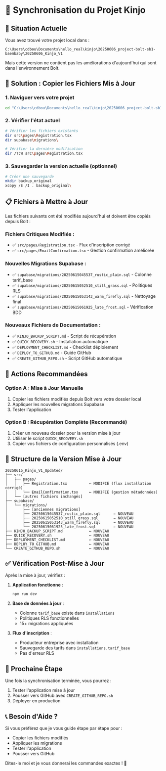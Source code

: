 # 🔄 Synchronisation du Projet Kinjo

## 📍 Situation Actuelle

Vous avez trouvé votre projet local dans :
```
C:\Users\cdbou\Documents\hello_real\kinjo\20250606_project-bolt-sb1-baembaby\20250606_Kinjo_V1
```

Mais cette version ne contient pas les améliorations d'aujourd'hui qui sont dans l'environnement Bolt.

## 🚀 Solution : Copier les Fichiers Mis à Jour

### 1. Naviguer vers votre projet

```bash
cd "C:\Users\cdbou\Documents\hello_real\kinjo\20250606_project-bolt-sb1-baembaby\20250606_Kinjo_V1"
```

### 2. Vérifier l'état actuel

```bash
# Vérifier les fichiers existants
dir src\pages\Registration.tsx
dir supabase\migrations\

# Vérifier la dernière modification
dir /T:W src\pages\Registration.tsx
```

### 3. Sauvegarder la version actuelle (optionnel)

```bash
# Créer une sauvegarde
mkdir backup_original
xcopy /E /I . backup_original\
```

## 📋 Fichiers à Mettre à Jour

Les fichiers suivants ont été modifiés aujourd'hui et doivent être copiés depuis Bolt :

### Fichiers Critiques Modifiés :
- ✅ `src/pages/Registration.tsx` - Flux d'inscription corrigé
- ✅ `src/pages/EmailConfirmation.tsx` - Gestion confirmation améliorée

### Nouvelles Migrations Supabase :
- ✅ `supabase/migrations/20250615045537_rustic_plain.sql` - Colonne tarif_base
- ✅ `supabase/migrations/20250615052510_still_grass.sql` - Politiques RLS
- ✅ `supabase/migrations/20250615053143_warm_firefly.sql` - Nettoyage final
- ✅ `supabase/migrations/20250615061925_late_frost.sql` - Vérification BDD

### Nouveaux Fichiers de Documentation :
- ✅ `KINJO_BACKUP_SCRIPT.md` - Script de récupération
- ✅ `QUICK_RECOVERY.sh` - Installation automatique
- ✅ `DEPLOYMENT_CHECKLIST.md` - Checklist déploiement
- ✅ `DEPLOY_TO_GITHUB.md` - Guide GitHub
- ✅ `CREATE_GITHUB_REPO.sh` - Script GitHub automatique

## 🎯 Actions Recommandées

### Option A : Mise à Jour Manuelle
1. Copier les fichiers modifiés depuis Bolt vers votre dossier local
2. Appliquer les nouvelles migrations Supabase
3. Tester l'application

### Option B : Récupération Complète (Recommandé)
1. Créer un nouveau dossier pour la version mise à jour
2. Utiliser le script `QUICK_RECOVERY.sh` 
3. Copier vos fichiers de configuration personnalisés (.env)

## 📂 Structure de la Version Mise à Jour

```
20250615_Kinjo_V1_Updated/
├── src/
│   ├── pages/
│   │   ├── Registration.tsx          ← MODIFIÉ (flux installation corrigé)
│   │   └── EmailConfirmation.tsx     ← MODIFIÉ (gestion métadonnées)
│   └── [autres fichiers inchangés]
├── supabase/
│   └── migrations/
│       ├── [anciennes migrations]
│       ├── 20250615045537_rustic_plain.sql      ← NOUVEAU
│       ├── 20250615052510_still_grass.sql       ← NOUVEAU  
│       ├── 20250615053143_warm_firefly.sql      ← NOUVEAU
│       └── 20250615061925_late_frost.sql        ← NOUVEAU
├── KINJO_BACKUP_SCRIPT.md            ← NOUVEAU
├── QUICK_RECOVERY.sh                 ← NOUVEAU
├── DEPLOYMENT_CHECKLIST.md           ← NOUVEAU
├── DEPLOY_TO_GITHUB.md               ← NOUVEAU
└── CREATE_GITHUB_REPO.sh             ← NOUVEAU
```

## ✅ Vérification Post-Mise à Jour

Après la mise à jour, vérifiez :

1. **Application fonctionne** :
   ```bash
   npm run dev
   ```

2. **Base de données à jour** :
   - Colonne `tarif_base` existe dans `installations`
   - Politiques RLS fonctionnelles
   - 15+ migrations appliquées

3. **Flux d'inscription** :
   - Producteur entreprise avec installation
   - Sauvegarde des tarifs dans `installations.tarif_base`
   - Pas d'erreur RLS

## 🎯 Prochaine Étape

Une fois la synchronisation terminée, vous pourrez :
1. Tester l'application mise à jour
2. Pousser vers GitHub avec `CREATE_GITHUB_REPO.sh`
3. Déployer en production

## 📞 Besoin d'Aide ?

Si vous préférez que je vous guide étape par étape pour :
- Copier les fichiers modifiés
- Appliquer les migrations
- Tester l'application
- Pousser vers GitHub

Dites-le moi et je vous donnerai les commandes exactes ! 🚀